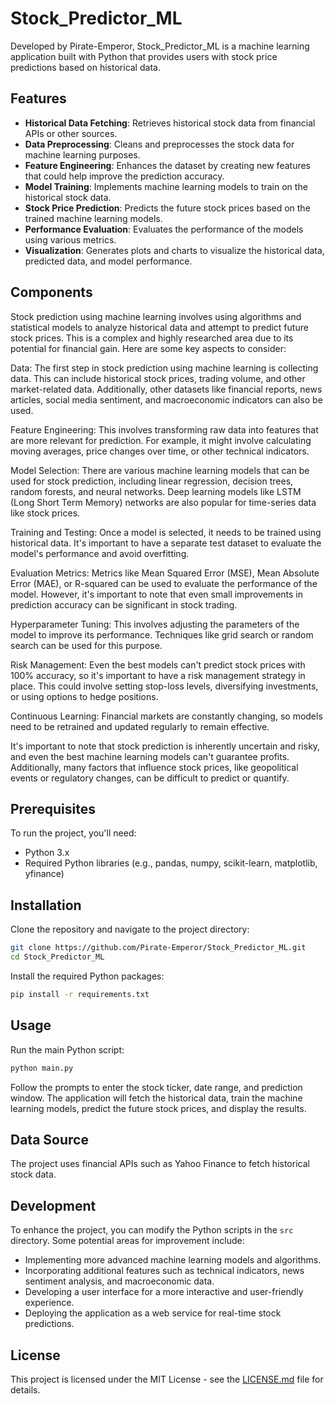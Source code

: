 # Stock_Predictor_ML

Developed by Pirate-Emperor, Stock_Predictor_ML is a machine learning application built with Python that provides users with stock price predictions based on historical data.

## Features

- **Historical Data Fetching**: Retrieves historical stock data from financial APIs or other sources.
- **Data Preprocessing**: Cleans and preprocesses the stock data for machine learning purposes.
- **Feature Engineering**: Enhances the dataset by creating new features that could help improve the prediction accuracy.
- **Model Training**: Implements machine learning models to train on the historical stock data.
- **Stock Price Prediction**: Predicts the future stock prices based on the trained machine learning models.
- **Performance Evaluation**: Evaluates the performance of the models using various metrics.
- **Visualization**: Generates plots and charts to visualize the historical data, predicted data, and model performance.

## Components

Stock prediction using machine learning involves using algorithms and statistical models to analyze historical data and attempt to predict future stock prices. This is a complex and highly researched area due to its potential for financial gain. Here are some key aspects to consider:

Data: The first step in stock prediction using machine learning is collecting data. This can include historical stock prices, trading volume, and other market-related data. Additionally, other datasets like financial reports, news articles, social media sentiment, and macroeconomic indicators can also be used.

Feature Engineering: This involves transforming raw data into features that are more relevant for prediction. For example, it might involve calculating moving averages, price changes over time, or other technical indicators.

Model Selection: There are various machine learning models that can be used for stock prediction, including linear regression, decision trees, random forests, and neural networks. Deep learning models like LSTM (Long Short Term Memory) networks are also popular for time-series data like stock prices.

Training and Testing: Once a model is selected, it needs to be trained using historical data. It's important to have a separate test dataset to evaluate the model's performance and avoid overfitting.

Evaluation Metrics: Metrics like Mean Squared Error (MSE), Mean Absolute Error (MAE), or R-squared can be used to evaluate the performance of the model. However, it's important to note that even small improvements in prediction accuracy can be significant in stock trading.

Hyperparameter Tuning: This involves adjusting the parameters of the model to improve its performance. Techniques like grid search or random search can be used for this purpose.

Risk Management: Even the best models can't predict stock prices with 100% accuracy, so it's important to have a risk management strategy in place. This could involve setting stop-loss levels, diversifying investments, or using options to hedge positions.

Continuous Learning: Financial markets are constantly changing, so models need to be retrained and updated regularly to remain effective.

It's important to note that stock prediction is inherently uncertain and risky, and even the best machine learning models can't guarantee profits. Additionally, many factors that influence stock prices, like geopolitical events or regulatory changes, can be difficult to predict or quantify.

## Prerequisites

To run the project, you'll need:

- Python 3.x
- Required Python libraries (e.g., pandas, numpy, scikit-learn, matplotlib, yfinance)

## Installation

Clone the repository and navigate to the project directory:

```bash
git clone https://github.com/Pirate-Emperor/Stock_Predictor_ML.git
cd Stock_Predictor_ML
```

Install the required Python packages:

```bash
pip install -r requirements.txt
```

## Usage

Run the main Python script:

```bash
python main.py
```

Follow the prompts to enter the stock ticker, date range, and prediction window. The application will fetch the historical data, train the machine learning models, predict the future stock prices, and display the results.

## Data Source

The project uses financial APIs such as Yahoo Finance to fetch historical stock data. 
## Development

To enhance the project, you can modify the Python scripts in the `src` directory. Some potential areas for improvement include:

- Implementing more advanced machine learning models and algorithms.
- Incorporating additional features such as technical indicators, news sentiment analysis, and macroeconomic data.
- Developing a user interface for a more interactive and user-friendly experience.
- Deploying the application as a web service for real-time stock predictions.

## License

This project is licensed under the MIT License - see the [LICENSE.md](LICENSE.md) file for details.
